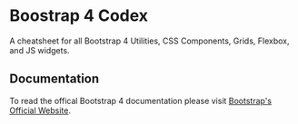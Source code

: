 # Boostrap 4 Codex
A cheatsheet for all Bootstrap 4 Utilities, CSS Components, Grids, Flexbox, and JS widgets.

## Documentation
To read the offical Bootstrap 4 documentation please visit [Bootstrap's Official Website](https://getbootstrap.com/docs/4.0/getting-started/introduction/).
